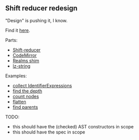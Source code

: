 ## Shift reducer redesign

"Design" is pushing it, I know.

Find it [here](https://bakkot.github.io/misc/reducer-redesign/).

Parts:
- [Shift-reducer](https://github.com/shapesecurity/shift-reducer-js)
- [CodeMirror](https://codemirror.net/)
- [Realms shim](https://github.com/tc39/proposal-realms/tree/master/shim)
- [lz-string](https://github.com/pieroxy/lz-string)


Examples:
- [collect IdentifierExpressions](https://bakkot.github.io/misc/reducer-redesign/#N4IgNgtiBcoG4EMwFcCmMSoB4AcD2ATgC4AEAJqgGYLJikB2qA7iQMZgIDOnJAkhfSIBLSkNQEAwnjBhUrIoRLYiqemR5T6rBEQBKqMslbiSwADr0SJAgaOp+q4aPEBRXDe5C89ABT08FAA0JJxEOqgAlKYWVlY2RMgElgDa-hQAdPQIEKgAugDcMSQAvhal9CDFgSAQULAgiCjo0CAIJADUJAAMhfSUfrRgEfmVxUA)
- [find the depth](https://bakkot.github.io/misc/reducer-redesign/#N4IgNgtiBcoG4EMwFcCmMQHpMAIByA9gC6rQ5EAWqOEBAdgQJYAmOA7o2GDgEbV9ESAJxwIAZsJwBnCowkBaIambIAxqiHyAVlIDEAZgDsAHTqr6UojQQAPALL0mrALw5gpnDlQQADkQCeABQAlG4enjhKRMhCdDgADADc4QC+ADTh5mYIRIHEVEKh7nERUTFxdjkUAHQQtoGUjFJpOPkawckl6aYpnaZZljjMqH4UAErKaho4rgjMCH6B4S4AfEM4ANQ4AIwZJXSobDgODCxIEyrqQoF19o4swaYdpqaoNj4EQlbDYgjIYN8RpQLlMhJ0QOkQBAoLAQIgUOhoCAEJsEp0xIE6P8wB0ISkgA)
- [count nodes](https://bakkot.github.io/misc/reducer-redesign/#N4IgNgtiBcoG4EMwFcCmMQGMD2A7AzgC4AEOyuhASqgCbKaoBOxAvMQjQgA6EAUAOrmLEarAHwjiAamIBGADSDhuVAHdiABRT5qdBo14BKQYYDcgwagAeXbIxI1UAMwTIwJMhV30m53CABfeRAIKFgQRBR0aBAEaWIABj8nXlw3MDNAgKA)
- [flatten](https://bakkot.github.io/misc/reducer-redesign/#N4IgNgtiBcoG4EMwFcCmMQGMD2A7AzgC4AEAZmAoQEqoAmymqATsQLzEK0IAOhAFAB1cxYn1oAaYrgCUbAHzEA2rgB0hAJ7dUAXRU5cmSmOnihI3KgDuxAMJ5D1Og2Z9pQ6QG4hQ1AA9u2EwktKikCMhgJOSUNPSMTF64IAC+4iAQULAgiCjo0CAIxADUxAAMiaR8uBFgninJQA)
- [find parents](https://bakkot.github.io/misc/reducer-redesign/#N4IgNgtiBcoG4EMwFcCmMQHpMAIByA8gCoCi0OALgBYCWAzjgPYB2YAnjgE6oAOjnFBhTY9UdADQ4AZvxyoEdVEyk4enGswoaA5gDoAOs2w4AUsjoUcAAzqZdw0dm1XKjHNtSX+NbRqQ5mRgATMQMjXAB1GmpKKgRLAGM45g9JRmQKHgycehw6ZGiEACMwJRlOVQU6HVdrZlQAdxwAWQQeAAoASisww0MElgtK7k06ZpZGGiCcAF4cYEMcOQgeYS75xaWuT2ROZg39raWkmjAgkfIAbQBdcU2jngQaTjor2-ucAF8Abk3Pu8OA2YCXi7UY1FQnE6ByO3Aou32C0ORxOZwusXoulR51QzCxLBBFDBEM4WNoaNxnQBRyWj2erwxdF0dJe+OBoPBVEhzKeLypHx+fwBguY-UGlkeI0EACVUEFkAlIbMcAggm0iZt2kFJMxoTMAHw4dpIlHknHMK54hyod7Iyr08hBMmnc26CBtdoJWaGy4JHX2EQ2zpswlann0-mHT6Rpb1JrjQJTJCy+WKzjtSW4wQJyZBTqGTq-UXA8VMdS+ZjJuUK1DjeWlZWZ0Ypmuk7ip2vBZClIt9ZhNmXVtO6ds1uvdpRzKTIYFaFjtXSLhCcbR0aEm7bwvZlnx+MAtxXj0q6No8djtaj0STL1fBll0IsivuoAAefAEOBCUgQ3Yly6zdAHpCRYgP8IAQFAsAgIgKDoNAIAIDgADUOAAAxFlI7TMN2YCFqBnxAA)


TODO:
- this should have the (checked) AST constructors in scope
- this should have the spec in scope
